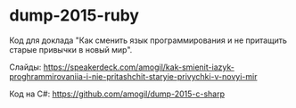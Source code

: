 # dump-2015-ruby

Код для доклада "Как сменить язык программирования и не притащить старые привычки в новый мир".


Слайды: https://speakerdeck.com/amogil/kak-smienit-iazyk-proghrammirovaniia-i-nie-pritashchit-staryie-privychki-v-novyi-mir


Код на C#: https://github.com/amogil/dump-2015-c-sharp
